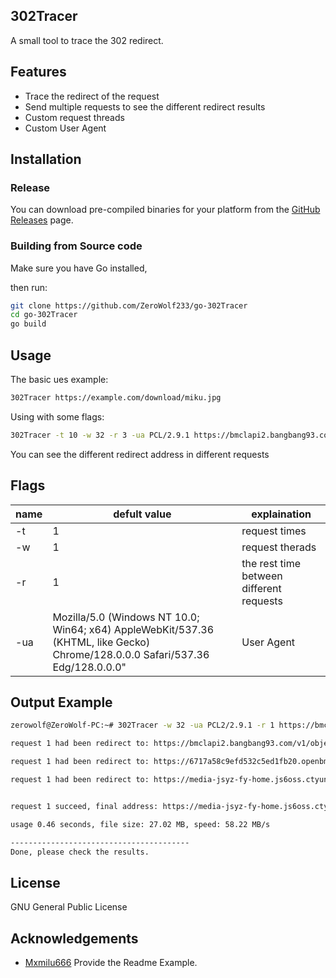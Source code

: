## 302Tracer

A small tool to trace the 302 redirect.

## Features

 - Trace the redirect of the request
 - Send multiple requests to see the different redirect results
 - Custom request threads
 - Custom User Agent

## Installation

### Release

You can download pre-compiled binaries for your platform from the [GitHub Releases](https://github.com/ZeroWolf233/go-302Tracer/releases) page.

### Building from Source code

Make sure you have Go installed,

then run:

```bash
git clone https://github.com/ZeroWolf233/go-302Tracer
cd go-302Tracer
go build
```

## Usage

The basic ues example:

```bash
302Tracer https://example.com/download/miku.jpg
```

Using with some flags:
```bash
302Tracer -t 10 -w 32 -r 3 -ua PCL/2.9.1 https://bmclapi2.bangbang93.com/version/1.21.4/client
```

You can see the different redirect address in different requests

## Flags
| name | defult value | explaination |
|------|--------------|--------------|
| -t   | 1            | request times |
| -w   | 1            | request therads|
| -r   | 1            | the rest time between different requests|
| -ua  | Mozilla/5.0 (Windows NT 10.0; Win64; x64) AppleWebKit/537.36 (KHTML, like Gecko) Chrome/128.0.0.0 Safari/537.36 Edg/128.0.0.0" | User Agent

## Output Example

```bash
zerowolf@ZeroWolf-PC:~# 302Tracer -w 32 -ua PCL2/2.9.1 -r 1 https://bmclapi2.bangbang93.com/version/1.21.4/client 

request 1 had been redirect to: https://bmclapi2.bangbang93.com/v1/objects/a7e5a6024bfd3cd614625aa05629adf760020304/client.jar

request 1 had been redirect to: https://6717a58c9efd532c5ed1fb20.openbmclapi.933.moe:30003/download/a7e5a6024bfd3cd614625aa05629adf760020304?name=client.jar&s=NzD-z1d8KUPR38y4K1JDUbK1EEs&e=m8d6knf0

request 1 had been redirect to: https://media-jsyz-fy-home.js6oss.ctyunxs.cn/FAMILYCLOUD/a089c955-64a7-4c09-bb7c-65795a872eb8?x-amz-CLIENTTYPEIN=PC&AWSAccessKeyId=0Lg7dAq3ZfHvePP8DKEU&x-amz-limitrate=51200&x-amz-UID=462299132&x-amz-APPID=93005&response-content-disposition=attachment%3Bfilename%3D%22a7e5a6024bfd3cd614625aa05629adf760020304%22%3Bfilename*%3DUTF-8%27%27a7e5a6024bfd3cd614625aa05629adf760020304&x-amz-OPERID=108208554&x-amz-CLIENTNETWORK=UNKNOWN&x-amz-CLOUDTYPEIN=FAMILY&Signature=sJs5j3ODRyuErcHdQsOz%2BkC16dA%3D&Expires=1742232901&x-amz-FSIZE=28335587&x-amz-UFID=325461175865163957


request 1 succeed, final address: https://media-jsyz-fy-home.js6oss.ctyunxs.cn/FAMILYCLOUD/a089c955-64a7-4c09-bb7c-65795a872eb8?x-amz-CLIENTTYPEIN=PC&AWSAccessKeyId=0Lg7dAq3ZfHvePP8DKEU&x-amz-limitrate=51200&x-amz-UID=462299132&x-amz-APPID=93005&response-content-disposition=attachment%3Bfilename%3D%22a7e5a6024bfd3cd614625aa05629adf760020304%22%3Bfilename*%3DUTF-8%27%27a7e5a6024bfd3cd614625aa05629adf760020304&x-amz-OPERID=108208554&x-amz-CLIENTNETWORK=UNKNOWN&x-amz-CLOUDTYPEIN=FAMILY&Signature=sJs5j3ODRyuErcHdQsOz%2BkC16dA%3D&Expires=1742232901&x-amz-FSIZE=28335587&x-amz-UFID=325461175865163957

usage 0.46 seconds, file size: 27.02 MB, speed: 58.22 MB/s

----------------------------------------
Done, please check the results.
```

## License

GNU General Public License

## Acknowledgements
 - [Mxmilu666](https://milu.ink/) Provide the Readme Example.